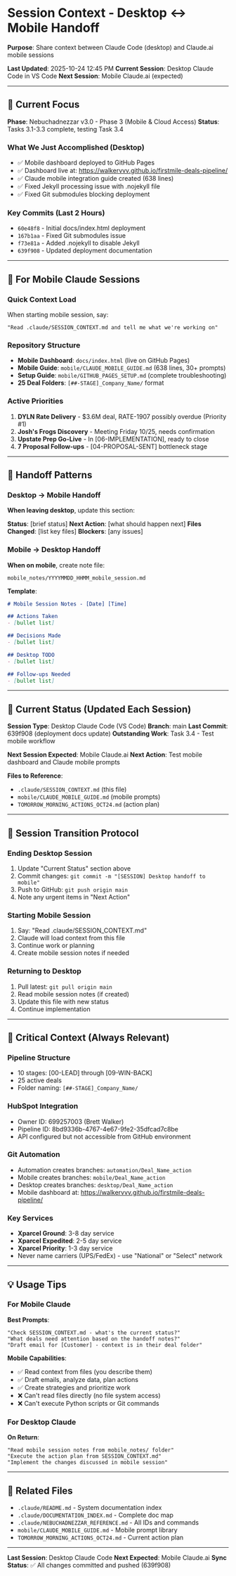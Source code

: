 # Session Context - Desktop ↔ Mobile Handoff

**Purpose**: Share context between Claude Code (desktop) and Claude.ai mobile sessions

**Last Updated**: 2025-10-24 12:45 PM
**Current Session**: Desktop Claude Code in VS Code
**Next Session**: Mobile Claude.ai (expected)

---

## 🎯 Current Focus

**Phase**: Nebuchadnezzar v3.0 - Phase 3 (Mobile & Cloud Access)
**Status**: Tasks 3.1-3.3 complete, testing Task 3.4

### What We Just Accomplished (Desktop)
- ✅ Mobile dashboard deployed to GitHub Pages
- ✅ Dashboard live at: https://walkervvv.github.io/firstmile-deals-pipeline/
- ✅ Claude mobile integration guide created (638 lines)
- ✅ Fixed Jekyll processing issue with .nojekyll file
- ✅ Fixed Git submodules blocking deployment

### Key Commits (Last 2 Hours)
- `60e48f8` - Initial docs/index.html deployment
- `167b1aa` - Fixed Git submodules issue
- `f73e81a` - Added .nojekyll to disable Jekyll
- `639f908` - Updated deployment documentation

---

## 📱 For Mobile Claude Sessions

### Quick Context Load
When starting mobile session, say:
```
"Read .claude/SESSION_CONTEXT.md and tell me what we're working on"
```

### Repository Structure
- **Mobile Dashboard**: `docs/index.html` (live on GitHub Pages)
- **Mobile Guide**: `mobile/CLAUDE_MOBILE_GUIDE.md` (638 lines, 30+ prompts)
- **Setup Guide**: `mobile/GITHUB_PAGES_SETUP.md` (complete troubleshooting)
- **25 Deal Folders**: `[##-STAGE]_Company_Name/` format

### Active Priorities
1. **DYLN Rate Delivery** - $3.6M deal, RATE-1907 possibly overdue (Priority #1)
2. **Josh's Frogs Discovery** - Meeting Friday 10/25, needs confirmation
3. **Upstate Prep Go-Live** - In [06-IMPLEMENTATION], ready to close
4. **7 Proposal Follow-ups** - [04-PROPOSAL-SENT] bottleneck stage

---

## 🔄 Handoff Patterns

### Desktop → Mobile Handoff
**When leaving desktop**, update this section:

**Status**: [brief status]
**Next Action**: [what should happen next]
**Files Changed**: [list key files]
**Blockers**: [any issues]

### Mobile → Desktop Handoff
**When on mobile**, create note file:
```
mobile_notes/YYYYMMDD_HHMM_mobile_session.md
```

**Template**:
```markdown
# Mobile Session Notes - [Date] [Time]

## Actions Taken
- [bullet list]

## Decisions Made
- [bullet list]

## Desktop TODO
- [bullet list]

## Follow-ups Needed
- [bullet list]
```

---

## 🎯 Current Status (Updated Each Session)

**Session Type**: Desktop Claude Code (VS Code)
**Branch**: main
**Last Commit**: 639f908 (deployment docs update)
**Outstanding Work**: Task 3.4 - Test mobile workflow

**Next Session Expected**: Mobile Claude.ai
**Next Action**: Test mobile dashboard and Claude mobile prompts

**Files to Reference**:
- `.claude/SESSION_CONTEXT.md` (this file)
- `mobile/CLAUDE_MOBILE_GUIDE.md` (mobile prompts)
- `TOMORROW_MORNING_ACTIONS_OCT24.md` (action plan)

---

## 📝 Session Transition Protocol

### Ending Desktop Session
1. Update "Current Status" section above
2. Commit changes: `git commit -m "[SESSION] Desktop handoff to mobile"`
3. Push to GitHub: `git push origin main`
4. Note any urgent items in "Next Action"

### Starting Mobile Session
1. Say: "Read .claude/SESSION_CONTEXT.md"
2. Claude will load context from this file
3. Continue work or planning
4. Create mobile session notes if needed

### Returning to Desktop
1. Pull latest: `git pull origin main`
2. Read mobile session notes (if created)
3. Update this file with new status
4. Continue implementation

---

## 🚨 Critical Context (Always Relevant)

### Pipeline Structure
- 10 stages: [00-LEAD] through [09-WIN-BACK]
- 25 active deals
- Folder naming: `[##-STAGE]_Company_Name/`

### HubSpot Integration
- Owner ID: 699257003 (Brett Walker)
- Pipeline ID: 8bd9336b-4767-4e67-9fe2-35dfcad7c8be
- API configured but not accessible from GitHub environment

### Git Automation
- Automation creates branches: `automation/Deal_Name_action`
- Mobile creates branches: `mobile/Deal_Name_action`
- Desktop creates branches: `desktop/Deal_Name_action`
- Mobile dashboard at: https://walkervvv.github.io/firstmile-deals-pipeline/

### Key Services
- **Xparcel Ground**: 3-8 day service
- **Xparcel Expedited**: 2-5 day service
- **Xparcel Priority**: 1-3 day service
- Never name carriers (UPS/FedEx) - use "National" or "Select" network

---

## 💡 Usage Tips

### For Mobile Claude
**Best Prompts**:
```
"Check SESSION_CONTEXT.md - what's the current status?"
"What deals need attention based on the handoff notes?"
"Draft email for [Customer] - context is in their deal folder"
```

**Mobile Capabilities**:
- ✅ Read context from files (you describe them)
- ✅ Draft emails, analyze data, plan actions
- ✅ Create strategies and prioritize work
- ❌ Can't read files directly (no file system access)
- ❌ Can't execute Python scripts or Git commands

### For Desktop Claude
**On Return**:
```
"Read mobile session notes from mobile_notes/ folder"
"Execute the action plan from SESSION_CONTEXT.md"
"Implement the changes discussed in mobile session"
```

---

## 🔗 Related Files

- `.claude/README.md` - System documentation index
- `.claude/DOCUMENTATION_INDEX.md` - Complete doc map
- `.claude/NEBUCHADNEZZAR_REFERENCE.md` - All IDs and commands
- `mobile/CLAUDE_MOBILE_GUIDE.md` - Mobile prompt library
- `TOMORROW_MORNING_ACTIONS_OCT24.md` - Current action plan

---

**Last Session**: Desktop Claude Code
**Next Expected**: Mobile Claude.ai
**Sync Status**: ✅ All changes committed and pushed (639f908)
